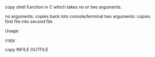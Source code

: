 copy shell function in C which takes no or two arguments.

no arguments: copies back into console/terminal
two arguments: copies first file into second file


Usage:

copy

copy INFILE OUTFILE
